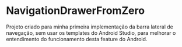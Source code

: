 # NavigationDrawerFromZero

Projeto criado para minha primeira implementação da barra lateral de navegação, sem usar os templates do Android Studio, para melhorar o entendimento 
do funcionamento desta feature do Android.

